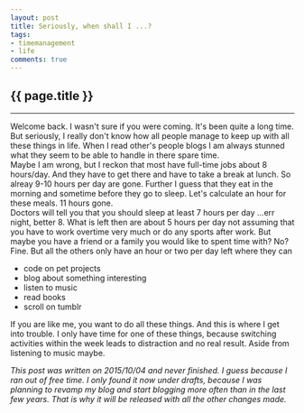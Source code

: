 ```yaml
---
layout: post
title: Seriously, when shall I ...?
tags:
- timemanagement
- life
comments: true
---
```


{{ page.title }}
----------------
----------------

Welcome back. I wasn't sure if you were coming. It's been quite a long time.  
But seriously, I really don't know how all people manage to keep up with all
these things in life. When I read other's people blogs I am always stunned what
they seem to be able to handle in there spare time.  
Maybe I am wrong, but I reckon that most have full-time jobs about 8 hours/day.
And they have to get there and have to take a break at lunch. So alreay 9-10
hours per day are gone. Further I guess that they eat in the morning and
sometime before they go to sleep. Let's calculate an hour for these meals. 11
hours gone.  
Doctors will tell you that you should sleep at least 7 hours per day ...err
night, better 8. What is left then are about 5 hours per day not assuming that
you have to work overtime very much or do any sports after work. But maybe you
have a friend or a family you would like to spent time with? No? Fine. But all
the others only have an hour or two per day left where they can 

* code on pet projects
* blog about something interesting
* listen to music
* read books
* scroll on tumblr

If you are like me, you want to do all these things. And this is where I get
into trouble. I only have time for one of these things, because switching
activities within the week leads to distraction and no real result. Aside from
listening to music maybe. 

*This post was written on 2015/10/04 and never finished. I guess because I ran
out of free time.*
*I only found it now under drafts, because I was planning to revamp my blog and
start blogging more often than in the last few years. That is why it will be
released with all the other changes made.*
